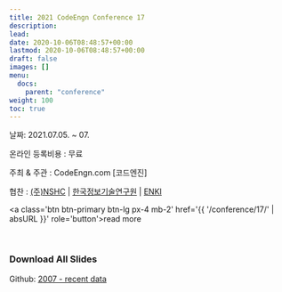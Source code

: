 ```yaml
---
title: 2021 CodeEngn Conference 17
description: 
lead: 
date: 2020-10-06T08:48:57+00:00
lastmod: 2020-10-06T08:48:57+00:00
draft: false
images: []
menu:
  docs:
    parent: "conference"
weight: 100
toc: true
---
```


날짜: 2021.07.05. ~ 07.

온라인 등록비용 : 무료

주최 & 주관 : CodeEngn.com [코드엔진] &nbsp;

협찬 : <a href='https://www.nshc.net' target='_blank'>(주)NSHC</a> | <a href='https://kitri.re.kr' target='_blank'>한국정보기술연구원</a> | <a href='https://enki.co.kr' target='_blank'>ENKI</a></h2>

<a class='btn btn-primary btn-lg px-4 mb-2' href='{{ '/conference/17/' | absURL }}' role='button'>read more</a>

<br />

### Download All Slides

Github: <a href='https://github.com/codeengn/codeengn-conference' target='_blank'>2007 - recent data</a>

<br />

